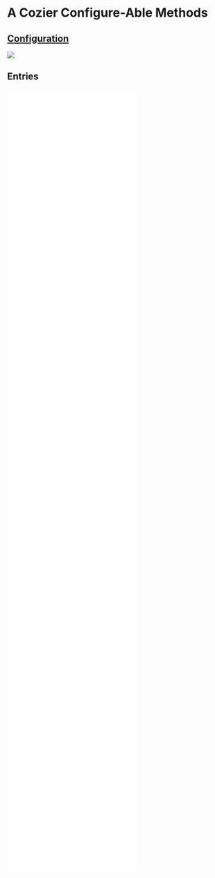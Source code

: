 # A Cozier Configure-Able Methods
## [Configuration](./A%20Cozier%20Configure-ability.canvas)
![](./A%20Cozier%20Configure-ability.canvas)
## Entries
![](07_entries/07.00_Intro.md)
![](07_entries/07.01_Background.md)
![](07_entries/07.02.00_Cozy_Intentions.md)
![](07_entries/07.02.01_Manifesting_intentions.md)
![](07_entries/07.02.02_Installing_Intentions.md)
![](07_entries/07.03.00_En-crip-ing_cozy_time.md)
![](07_entries/07.03.01_en-crip-ing_time.md)
![](07_entries/07.03.02_En-Crip-ing_HeadBody.md)
![](07_entries/07.03.03_En-crip-ing_kinship.md)
![](07_entries/07.03.04_En-crip-ing_academic_docs.md)
![](07_entries/07.04_Futures_x_Desires_x_Reflections.md)
![](07_entries/pandoc_order.md)
